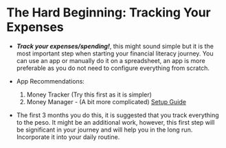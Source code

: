 # The Hard Beginning:  Tracking Your Expenses
- ***Track your expenses/spending!***, this might sound simple but it is the most important step when starting your financial literacy journey. You can use an app or manually do it on a spreadsheet, an app  is more preferable as you do not need to configure everything from scratch.
	
- App Recommendations:
	1. Money Tracker (Try this first as it is simpler)
	2. Money Manager - (A bit more complicated)
		[Setup Guide](https://www.reddit.com/r/phmoneysaving/comments/m9sguj/money_manager_expensebudget_tracker_how_to_use/?sort=new)
	
- The first 3 months you do this, it is suggested that you track everything to the peso. It might be an additional work, however, this first step will be significant in your journey and will help you in the long run. Incorporate it into your daily routine.


